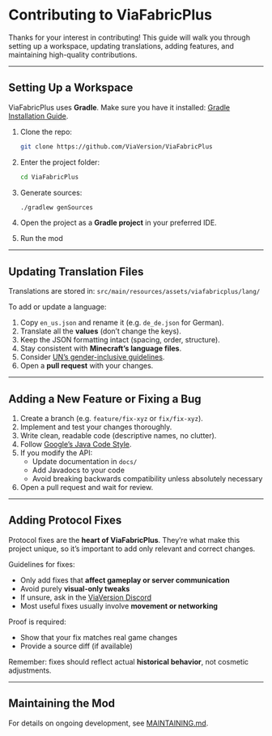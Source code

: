 # Contributing to ViaFabricPlus

Thanks for your interest in contributing! This guide will walk you through setting up a workspace, updating
translations, adding features, and maintaining high-quality contributions.

---

## Setting Up a Workspace

ViaFabricPlus uses **Gradle**. Make sure you have it
installed: [Gradle Installation Guide](https://gradle.org/install/).

1. Clone the repo:

   ```bash
   git clone https://github.com/ViaVersion/ViaFabricPlus
   ```
2. Enter the project folder:

   ```bash
   cd ViaFabricPlus
   ```
3. Generate sources:

   ```bash
   ./gradlew genSources
   ```
4. Open the project as a **Gradle project** in your preferred IDE.
5. Run the mod

---

## Updating Translation Files

Translations are stored in:
`src/main/resources/assets/viafabricplus/lang/`

To add or update a language:

1. Copy `en_us.json` and rename it (e.g. `de_de.json` for German).
2. Translate all the **values** (don’t change the keys).
3. Keep the JSON formatting intact (spacing, order, structure).
4. Stay consistent with **Minecraft’s language files**.
5. Consider [UN’s gender-inclusive guidelines](https://www.un.org/en/gender-inclusive-language/guidelines.shtml).
6. Open a **pull request** with your changes.

---

## Adding a New Feature or Fixing a Bug

1. Create a branch (e.g. `feature/fix-xyz` or `fix/fix-xyz`).
2. Implement and test your changes thoroughly.
3. Write clean, readable code (descriptive names, no clutter).
4. Follow [Google’s Java Code Style](https://google.github.io/styleguide/javaguide.html).
5. If you modify the API:
    - Update documentation in `docs/`
    - Add Javadocs to your code
    - Avoid breaking backwards compatibility unless absolutely necessary
6. Open a pull request and wait for review.

---

## Adding Protocol Fixes

Protocol fixes are the **heart of ViaFabricPlus**. They’re what make this project unique, so it’s important to add only
relevant and correct changes.

Guidelines for fixes:

- Only add fixes that **affect gameplay or server communication**
- Avoid purely **visual-only tweaks**
- If unsure, ask in the [ViaVersion Discord](https://discord.gg/viaversion)
- Most useful fixes usually involve **movement or networking**

Proof is required:

- Show that your fix matches real game changes
- Provide a source diff (if available)

Remember: fixes should reflect actual **historical behavior**, not cosmetic adjustments.

---

## Maintaining the Mod

For details on ongoing development, see [MAINTAINING.md](docs/MAINTAINING.md).
